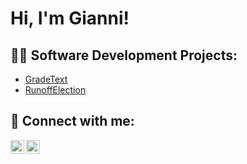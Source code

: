 <h1>Hi, I'm Gianni! <br/></h1>

<h2>👨‍💻 Software Development Projects:</h2>

  - [GradeText](https://github.com/giannisassano/GradeText)
  - [RunoffElection](https://github.com/giannisassano/RunoffElection)

<h2> 🤳 Connect with me:</h2>


[<img align="left" alt="giannisassano | LinkedIn" width="22px" src="https://cdn.jsdelivr.net/npm/simple-icons@v3/icons/linkedin.svg" />][linkedin]
[<img align="left" alt="giannisassano | Outlook" width="22px" src="https://cdn.jsdelivr.net/npm/simple-icons@3.13.0/icons/microsoftoutlook.svg" />][outlook]



[linkedin]: https://linkedin.com/in/giannisassano
[outlook]: mailto:giannisassano@hotmail.co.uk


<!--
**joshmadakor1/joshmadakor1** is a ✨ _special_ ✨ repository because its `README.md` (this file) appears on your GitHub profile.

Here are some ideas to get you started:

- 🔭 I’m currently working on ...
- 🌱 I’m currently learning ...
- 👯 I’m looking to collaborate on ...
- 🤔 I’m looking for help with ...
- 💬 Ask me about ...
- 📫 How to reach me: ...
- 😄 Pronouns: ...
- ⚡ Fun fact: ...
-->
